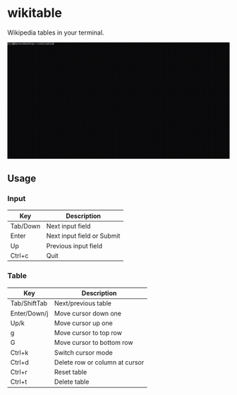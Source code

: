 # wikitable

Wikipedia tables in your terminal.

![](wikitable.gif)

## Usage
### Input
| Key      | Description |
| ----------- | ----------- |
| Tab/Down      | Next input field 
| Enter | Next input field or Submit 
| Up | Previous input field 
| Ctrl+c | Quit

### Table

| Key      | Description |
| ----------- | ----------- |
| Tab/ShiftTab      | Next/previous table
| Enter/Down/j | Move cursor down one 
| Up/k | Move cursor up one 
| g | Move cursor to top row 
| G | Move cursor to bottom row 
| Ctrl+k | Switch cursor mode
| Ctrl+d | Delete row or column at cursor
| Ctrl+r | Reset table
| Ctrl+t | Delete table
